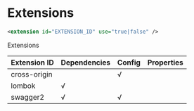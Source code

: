# Extensions

```xml
<extension id="EXTENSION_ID" use="true|false" />
```

Extensions

|   Extension ID |  Dependencies  | Config | Properties   |
|   ----         |  ----          | ----   | ----         |
|   cross-origin |                | √      |              |
|   lombok       |  √             |        |              |
|   swagger2     |  √             | √      |              |

